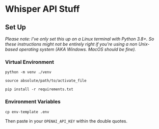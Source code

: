 # Whisper API Stuff

## Set Up

_Please note: I've only set this up on a Linux terminal with Python 3.8+. So these instructions might not be entirely right if you're using a non Unix-based operating system (AKA Windows. MacOS should be fine)._

### Virtual Environment
```
python -m venv ./venv

source absolute/path/to/activate_file

pip install -r requirements.txt
```
### Environment Variables
```
cp env-template .env
```
Then paste in your `OPENAI_API_KEY` within the double quotes.
